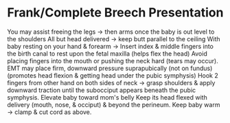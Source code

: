 # Frank/Complete Breech Presentation

You may assist freeing the legs -> then arms once the baby is out level to the shoulders
All but head delivered -> keep butt parallel to the ceiling
With baby resting on your hand & forearm ->
Insert index & middle fingers into the birth canal to rest upon the fetal maxilla (helps flex the head)
Avoid placing fingers into the mouth or pushing the neck hard (tears may occur).
EMT may place firm, downward pressure suprapubically (not on fundus) (promotes head flexion & getting head under the pubic symphysis)
Hook 2 fingers from other hand on both sides of neck -> grasp shoulders & apply downward traction until the subocciput appears beneath the pubic symphysis. Elevate baby toward mom's belly
Keep its head flexed with delivery (mouth, nose, & occiput) & beyond the perineum.
Keep baby warm -> clamp & cut cord as above.

